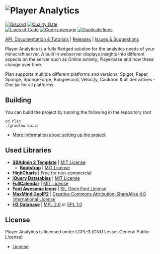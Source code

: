 # ![Player Analytics](http://puu.sh/AXSg7/5f2f78c06c.jpg)

[![Discord](https://img.shields.io/discord/364107873267089409.svg?logo=discord)](https://discord.gg/yXKmjzT)
[![Quality Gate](https://sonarcloud.io/api/project_badges/measure?project=com.djrapitops%3APlan&metric=alert_status)](https://sonarcloud.io/dashboard?id=com.djrapitops%3APlan)  
[![Lines of Code](https://sonarcloud.io/api/project_badges/measure?project=com.djrapitops%3APlan&metric=ncloc)](https://sonarcloud.io/dashboard?id=com.djrapitops%3APlan)
[![Code coverage](https://sonarcloud.io/api/project_badges/measure?project=com.djrapitops%3APlan&metric=coverage)](https://sonarcloud.io/dashboard?id=com.djrapitops%3APlan)
[![Duplicate lines](https://sonarcloud.io/api/project_badges/measure?project=com.djrapitops%3APlan&metric=duplicated_lines_density)](https://sonarcloud.io/dashboard?id=com.djrapitops%3APlan)

[API, Documentation & Tutorials](https://github.com/Rsl1122/Plan-PlayerAnalytics/wiki) | [Releases](https://github.com/plan-player-analytics/Plan/releases) | [Issues & Suggestions](https://github.com/Rsl1122/Plan-PlayerAnalytics/issues)

Player Analytics is a fully fledged solution for the analytics needs of your minecraft server. A built in webserver displays insights into different aspects on the server such as Online activity, Playerbase and how these change over time.

Plan supports multiple different platforms and versions;
Spigot, Paper, Sponge, SpongeForge, Bungeecord, Velocity, Cauldron & all derivatives - One jar for all platforms.

## Building

You can build the project by running the following in the repository root
```
cd Plan
./gradlew build
```

- [More information about setting up the project](https://github.com/plan-player-analytics/Plan/wiki/Project-Setup)

## Used Libraries

- **[SBAdmin 2 Template](https://github.com/BlackrockDigital/startbootstrap-sb-admin-2)** | [MIT License](https://opensource.org/licenses/MIT)
  - **[Bootstrap](https://v4-alpha.getbootstrap.com/)** | [MIT License](https://v4-alpha.getbootstrap.com/about/license/)
- **[HighCharts](https://www.highcharts.com/)** | [Free for non-commercial](https://www.highcharts.com/products/highcharts/#non-commercial)
- **[jQuery Datatables](https://datatables.net/)** | [MIT License](https://datatables.net/license/mit)
- **[FullCalendar](https://github.com/fullcalendar/fullcalendar)** | [MIT License](https://datatables.net/license/mit)
- **[Font Awesome Icons](http://fontawesome.io/icons/)** | [SIL Open Font License](http://scripts.sil.org/cms/scripts/page.php?site_id=nrsi&id=OFL)
- **[MaxMind GeoIP2](https://www.maxmind.com/en/geoip-demo)** | [Creative Commons Attribution-ShareAlike 4.0 International License](https://creativecommons.org/licenses/by-sa/4.0/)
- **[H2 Database](http://www.h2database.com)** | [MPL 2.0](http://www.h2database.com/html/license.html#mpl2) or [EPL 1.0](http://www.h2database.com/html/license.html#eclipse_license)

## License

Player Analytics is licensed under LGPL-3 (GNU Lesser General Public License)

- [License](https://github.com/Rsl1122/Plan-PlayerAnalytics/blob/master/LICENSE)
